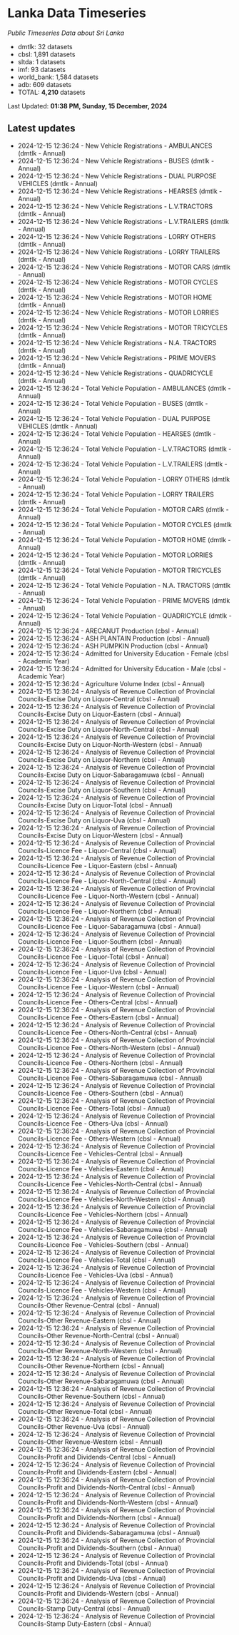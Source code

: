 # Lanka Data Timeseries
*Public Timeseries Data about Sri Lanka*

* dmtlk: 32 datasets
* cbsl: 1,891 datasets
* sltda: 1 datasets
* imf: 93 datasets
* world_bank: 1,584 datasets
* adb: 609 datasets
* TOTAL: **4,210** datasets

Last Updated: **01:38 PM, Sunday, 15 December, 2024**

## Latest updates

* 2024-12-15 12:36:24 - New Vehicle Registrations - AMBULANCES (dmtlk - Annual)
* 2024-12-15 12:36:24 - New Vehicle Registrations - BUSES (dmtlk - Annual)
* 2024-12-15 12:36:24 - New Vehicle Registrations - DUAL PURPOSE VEHICLES (dmtlk - Annual)
* 2024-12-15 12:36:24 - New Vehicle Registrations - HEARSES (dmtlk - Annual)
* 2024-12-15 12:36:24 - New Vehicle Registrations - L.V.TRACTORS (dmtlk - Annual)
* 2024-12-15 12:36:24 - New Vehicle Registrations - L.V.TRAILERS (dmtlk - Annual)
* 2024-12-15 12:36:24 - New Vehicle Registrations - LORRY OTHERS (dmtlk - Annual)
* 2024-12-15 12:36:24 - New Vehicle Registrations - LORRY TRAILERS (dmtlk - Annual)
* 2024-12-15 12:36:24 - New Vehicle Registrations - MOTOR CARS (dmtlk - Annual)
* 2024-12-15 12:36:24 - New Vehicle Registrations - MOTOR CYCLES (dmtlk - Annual)
* 2024-12-15 12:36:24 - New Vehicle Registrations - MOTOR HOME (dmtlk - Annual)
* 2024-12-15 12:36:24 - New Vehicle Registrations - MOTOR LORRIES (dmtlk - Annual)
* 2024-12-15 12:36:24 - New Vehicle Registrations - MOTOR TRICYCLES (dmtlk - Annual)
* 2024-12-15 12:36:24 - New Vehicle Registrations - N.A. TRACTORS (dmtlk - Annual)
* 2024-12-15 12:36:24 - New Vehicle Registrations - PRIME MOVERS (dmtlk - Annual)
* 2024-12-15 12:36:24 - New Vehicle Registrations - QUADRICYCLE (dmtlk - Annual)
* 2024-12-15 12:36:24 - Total Vehicle Population - AMBULANCES (dmtlk - Annual)
* 2024-12-15 12:36:24 - Total Vehicle Population - BUSES (dmtlk - Annual)
* 2024-12-15 12:36:24 - Total Vehicle Population - DUAL PURPOSE VEHICLES (dmtlk - Annual)
* 2024-12-15 12:36:24 - Total Vehicle Population - HEARSES (dmtlk - Annual)
* 2024-12-15 12:36:24 - Total Vehicle Population - L.V.TRACTORS (dmtlk - Annual)
* 2024-12-15 12:36:24 - Total Vehicle Population - L.V.TRAILERS (dmtlk - Annual)
* 2024-12-15 12:36:24 - Total Vehicle Population - LORRY OTHERS (dmtlk - Annual)
* 2024-12-15 12:36:24 - Total Vehicle Population - LORRY TRAILERS (dmtlk - Annual)
* 2024-12-15 12:36:24 - Total Vehicle Population - MOTOR CARS (dmtlk - Annual)
* 2024-12-15 12:36:24 - Total Vehicle Population - MOTOR CYCLES (dmtlk - Annual)
* 2024-12-15 12:36:24 - Total Vehicle Population - MOTOR HOME (dmtlk - Annual)
* 2024-12-15 12:36:24 - Total Vehicle Population - MOTOR LORRIES (dmtlk - Annual)
* 2024-12-15 12:36:24 - Total Vehicle Population - MOTOR TRICYCLES (dmtlk - Annual)
* 2024-12-15 12:36:24 - Total Vehicle Population - N.A. TRACTORS (dmtlk - Annual)
* 2024-12-15 12:36:24 - Total Vehicle Population - PRIME MOVERS (dmtlk - Annual)
* 2024-12-15 12:36:24 - Total Vehicle Population - QUADRICYCLE (dmtlk - Annual)
* 2024-12-15 12:36:24 - ARECANUT Production (cbsl - Annual)
* 2024-12-15 12:36:24 - ASH PLANTAIN Production (cbsl - Annual)
* 2024-12-15 12:36:24 - ASH PUMPKIN Production (cbsl - Annual)
* 2024-12-15 12:36:24 - Admitted for University Education - Female (cbsl - Academic Year)
* 2024-12-15 12:36:24 - Admitted for University Education - Male (cbsl - Academic Year)
* 2024-12-15 12:36:24 - Agriculture Volume Index (cbsl - Annual)
* 2024-12-15 12:36:24 - Analysis of Revenue Collection of Provincial Councils-Excise Duty on Liquor-Central (cbsl - Annual)
* 2024-12-15 12:36:24 - Analysis of Revenue Collection of Provincial Councils-Excise Duty on Liquor-Eastern (cbsl - Annual)
* 2024-12-15 12:36:24 - Analysis of Revenue Collection of Provincial Councils-Excise Duty on Liquor-North-Central (cbsl - Annual)
* 2024-12-15 12:36:24 - Analysis of Revenue Collection of Provincial Councils-Excise Duty on Liquor-North-Western (cbsl - Annual)
* 2024-12-15 12:36:24 - Analysis of Revenue Collection of Provincial Councils-Excise Duty on Liquor-Northern (cbsl - Annual)
* 2024-12-15 12:36:24 - Analysis of Revenue Collection of Provincial Councils-Excise Duty on Liquor-Sabaragamuwa (cbsl - Annual)
* 2024-12-15 12:36:24 - Analysis of Revenue Collection of Provincial Councils-Excise Duty on Liquor-Southern (cbsl - Annual)
* 2024-12-15 12:36:24 - Analysis of Revenue Collection of Provincial Councils-Excise Duty on Liquor-Total (cbsl - Annual)
* 2024-12-15 12:36:24 - Analysis of Revenue Collection of Provincial Councils-Excise Duty on Liquor-Uva (cbsl - Annual)
* 2024-12-15 12:36:24 - Analysis of Revenue Collection of Provincial Councils-Excise Duty on Liquor-Western (cbsl - Annual)
* 2024-12-15 12:36:24 - Analysis of Revenue Collection of Provincial Councils-Licence Fee - Liquor-Central (cbsl - Annual)
* 2024-12-15 12:36:24 - Analysis of Revenue Collection of Provincial Councils-Licence Fee - Liquor-Eastern (cbsl - Annual)
* 2024-12-15 12:36:24 - Analysis of Revenue Collection of Provincial Councils-Licence Fee - Liquor-North-Central (cbsl - Annual)
* 2024-12-15 12:36:24 - Analysis of Revenue Collection of Provincial Councils-Licence Fee - Liquor-North-Western (cbsl - Annual)
* 2024-12-15 12:36:24 - Analysis of Revenue Collection of Provincial Councils-Licence Fee - Liquor-Northern (cbsl - Annual)
* 2024-12-15 12:36:24 - Analysis of Revenue Collection of Provincial Councils-Licence Fee - Liquor-Sabaragamuwa (cbsl - Annual)
* 2024-12-15 12:36:24 - Analysis of Revenue Collection of Provincial Councils-Licence Fee - Liquor-Southern (cbsl - Annual)
* 2024-12-15 12:36:24 - Analysis of Revenue Collection of Provincial Councils-Licence Fee - Liquor-Total (cbsl - Annual)
* 2024-12-15 12:36:24 - Analysis of Revenue Collection of Provincial Councils-Licence Fee - Liquor-Uva (cbsl - Annual)
* 2024-12-15 12:36:24 - Analysis of Revenue Collection of Provincial Councils-Licence Fee - Liquor-Western (cbsl - Annual)
* 2024-12-15 12:36:24 - Analysis of Revenue Collection of Provincial Councils-Licence Fee - Others-Central (cbsl - Annual)
* 2024-12-15 12:36:24 - Analysis of Revenue Collection of Provincial Councils-Licence Fee - Others-Eastern (cbsl - Annual)
* 2024-12-15 12:36:24 - Analysis of Revenue Collection of Provincial Councils-Licence Fee - Others-North-Central (cbsl - Annual)
* 2024-12-15 12:36:24 - Analysis of Revenue Collection of Provincial Councils-Licence Fee - Others-North-Western (cbsl - Annual)
* 2024-12-15 12:36:24 - Analysis of Revenue Collection of Provincial Councils-Licence Fee - Others-Northern (cbsl - Annual)
* 2024-12-15 12:36:24 - Analysis of Revenue Collection of Provincial Councils-Licence Fee - Others-Sabaragamuwa (cbsl - Annual)
* 2024-12-15 12:36:24 - Analysis of Revenue Collection of Provincial Councils-Licence Fee - Others-Southern (cbsl - Annual)
* 2024-12-15 12:36:24 - Analysis of Revenue Collection of Provincial Councils-Licence Fee - Others-Total (cbsl - Annual)
* 2024-12-15 12:36:24 - Analysis of Revenue Collection of Provincial Councils-Licence Fee - Others-Uva (cbsl - Annual)
* 2024-12-15 12:36:24 - Analysis of Revenue Collection of Provincial Councils-Licence Fee - Others-Western (cbsl - Annual)
* 2024-12-15 12:36:24 - Analysis of Revenue Collection of Provincial Councils-Licence Fee - Vehicles-Central (cbsl - Annual)
* 2024-12-15 12:36:24 - Analysis of Revenue Collection of Provincial Councils-Licence Fee - Vehicles-Eastern (cbsl - Annual)
* 2024-12-15 12:36:24 - Analysis of Revenue Collection of Provincial Councils-Licence Fee - Vehicles-North-Central (cbsl - Annual)
* 2024-12-15 12:36:24 - Analysis of Revenue Collection of Provincial Councils-Licence Fee - Vehicles-North-Western (cbsl - Annual)
* 2024-12-15 12:36:24 - Analysis of Revenue Collection of Provincial Councils-Licence Fee - Vehicles-Northern (cbsl - Annual)
* 2024-12-15 12:36:24 - Analysis of Revenue Collection of Provincial Councils-Licence Fee - Vehicles-Sabaragamuwa (cbsl - Annual)
* 2024-12-15 12:36:24 - Analysis of Revenue Collection of Provincial Councils-Licence Fee - Vehicles-Southern (cbsl - Annual)
* 2024-12-15 12:36:24 - Analysis of Revenue Collection of Provincial Councils-Licence Fee - Vehicles-Total (cbsl - Annual)
* 2024-12-15 12:36:24 - Analysis of Revenue Collection of Provincial Councils-Licence Fee - Vehicles-Uva (cbsl - Annual)
* 2024-12-15 12:36:24 - Analysis of Revenue Collection of Provincial Councils-Licence Fee - Vehicles-Western (cbsl - Annual)
* 2024-12-15 12:36:24 - Analysis of Revenue Collection of Provincial Councils-Other Revenue-Central (cbsl - Annual)
* 2024-12-15 12:36:24 - Analysis of Revenue Collection of Provincial Councils-Other Revenue-Eastern (cbsl - Annual)
* 2024-12-15 12:36:24 - Analysis of Revenue Collection of Provincial Councils-Other Revenue-North-Central (cbsl - Annual)
* 2024-12-15 12:36:24 - Analysis of Revenue Collection of Provincial Councils-Other Revenue-North-Western (cbsl - Annual)
* 2024-12-15 12:36:24 - Analysis of Revenue Collection of Provincial Councils-Other Revenue-Northern (cbsl - Annual)
* 2024-12-15 12:36:24 - Analysis of Revenue Collection of Provincial Councils-Other Revenue-Sabaragamuwa (cbsl - Annual)
* 2024-12-15 12:36:24 - Analysis of Revenue Collection of Provincial Councils-Other Revenue-Southern (cbsl - Annual)
* 2024-12-15 12:36:24 - Analysis of Revenue Collection of Provincial Councils-Other Revenue-Total (cbsl - Annual)
* 2024-12-15 12:36:24 - Analysis of Revenue Collection of Provincial Councils-Other Revenue-Uva (cbsl - Annual)
* 2024-12-15 12:36:24 - Analysis of Revenue Collection of Provincial Councils-Other Revenue-Western (cbsl - Annual)
* 2024-12-15 12:36:24 - Analysis of Revenue Collection of Provincial Councils-Profit and Dividends-Central (cbsl - Annual)
* 2024-12-15 12:36:24 - Analysis of Revenue Collection of Provincial Councils-Profit and Dividends-Eastern (cbsl - Annual)
* 2024-12-15 12:36:24 - Analysis of Revenue Collection of Provincial Councils-Profit and Dividends-North-Central (cbsl - Annual)
* 2024-12-15 12:36:24 - Analysis of Revenue Collection of Provincial Councils-Profit and Dividends-North-Western (cbsl - Annual)
* 2024-12-15 12:36:24 - Analysis of Revenue Collection of Provincial Councils-Profit and Dividends-Northern (cbsl - Annual)
* 2024-12-15 12:36:24 - Analysis of Revenue Collection of Provincial Councils-Profit and Dividends-Sabaragamuwa (cbsl - Annual)
* 2024-12-15 12:36:24 - Analysis of Revenue Collection of Provincial Councils-Profit and Dividends-Southern (cbsl - Annual)
* 2024-12-15 12:36:24 - Analysis of Revenue Collection of Provincial Councils-Profit and Dividends-Total (cbsl - Annual)
* 2024-12-15 12:36:24 - Analysis of Revenue Collection of Provincial Councils-Profit and Dividends-Uva (cbsl - Annual)
* 2024-12-15 12:36:24 - Analysis of Revenue Collection of Provincial Councils-Profit and Dividends-Western (cbsl - Annual)
* 2024-12-15 12:36:24 - Analysis of Revenue Collection of Provincial Councils-Stamp Duty-Central (cbsl - Annual)
* 2024-12-15 12:36:24 - Analysis of Revenue Collection of Provincial Councils-Stamp Duty-Eastern (cbsl - Annual)